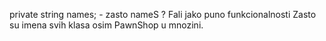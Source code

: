  private string names; - zasto nameS ?
Fali jako puno funkcionalnosti
Zasto su imena svih klasa osim PawnShop u mnozini.